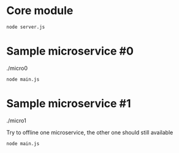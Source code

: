 # Core module
```node server.js```

# Sample microservice #0
./micro0

```node main.js```

# Sample microservice #1
./micro1

Try to offline one microservice, the other one should still available

```node main.js```
